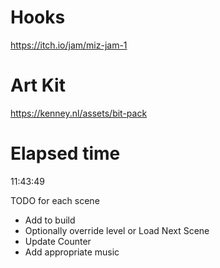 # Hooks
 https://itch.io/jam/miz-jam-1

# Art Kit
 https://kenney.nl/assets/bit-pack

# Elapsed time
 11:43:49


TODO for each scene
 - Add to build
 - Optionally override level or Load Next Scene
 - Update Counter
 - Add appropriate music
